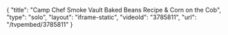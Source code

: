 {
    "title": "Camp Chef Smoke Vault Baked Beans Recipe & Corn on the Cob",
    "type": "solo",
    "layout": "iframe-static",
    "videoId": "3785811",
    "url": "\/tvpembed\/3785811"
}